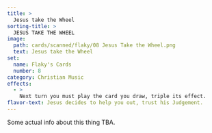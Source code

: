 ```yaml
---
title: >
  Jesus take the Wheel
sorting-title: >
  JESUS TAKE THE WHEEL
image: 
  path: cards/scanned/flaky/08 Jesus Take the Wheel.png
  text: Jesus take the Wheel
set:
  name: Flaky's Cards
  number: 8
category: Christian Music
effects: 
  - >
    Next turn you must play the card you draw, triple its effect.
flavor-text: Jesus decides to help you out, trust his Judgement.
---
```

Some actual info about this thing TBA.
